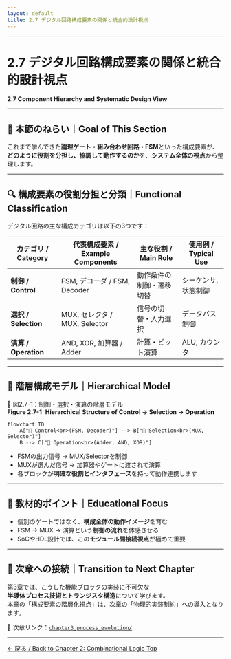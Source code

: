 ```yaml
---
layout: default
title: 2.7 デジタル回路構成要素の関係と統合的設計視点
---
```


---

# 2.7 デジタル回路構成要素の関係と統合的設計視点  
**2.7 Component Hierarchy and Systematic Design View**

---

## 🎯 本節のねらい｜Goal of This Section

これまで学んできた**論理ゲート・組み合わせ回路・FSM**といった構成要素が、  
**どのように役割を分担し、協調して動作するのか**を、**システム全体の視点**から整理します。

---

## 🔍 構成要素の役割分担と分類｜Functional Classification

デジタル回路の主な構成カテゴリは以下の3つです：

| カテゴリ / Category | 代表構成要素 / Example Components | 主な役割 / Main Role | 使用例 / Typical Use |
|---------------------|----------------------------------|-----------------------|-----------------------|
| **制御 / Control**    | FSM, デコーダ / FSM, Decoder     | 動作条件の制御・遷移切替 | シーケンサ, 状態制御 |
| **選択 / Selection** | MUX, セレクタ / MUX, Selector    | 信号の切替・入力選択     | データバス制御       |
| **演算 / Operation** | AND, XOR, 加算器 / Adder         | 計算・ビット演算         | ALU, カウンタ        |

---

## 🧭 階層構成モデル｜Hierarchical Model

📘 図2.7-1：制御・選択・演算の階層モデル  
**Figure 2.7-1: Hierarchical Structure of Control → Selection → Operation**


```mermaid
flowchart TD
    A["🧠 Control<br>(FSM, Decoder)"] --> B["🔀 Selection<br>(MUX, Selector)"]
    B --> C["🧮 Operation<br>(Adder, AND, XOR)"]
```

- FSMの出力信号 → MUX/Selectorを制御  
- MUXが選んだ信号 → 加算器やゲートに渡されて演算  
- 各ブロックが**明確な役割とインタフェース**を持って動作連携します

---

## 🧠 教材的ポイント｜Educational Focus

- 個別のゲートではなく、**構成全体の動作イメージ**を育む
- FSM → MUX → 演算という**制御の流れ**を体感させる
- SoCやHDL設計では、この**モジュール間接続視点**が極めて重要

---

## 🔄 次章への接続｜Transition to Next Chapter

第3章では、こうした機能ブロックの実装に不可欠な  
**半導体プロセス技術とトランジスタ構造**について学びます。  
本章の「構成要素の階層化視点」は、次章の「物理的実装制約」への導入となります。

📎 次章リンク：[`chapter3_process_evolution/`](../chapter3_process_evolution/)

---

[← 戻る / Back to Chapter 2: Combinational Logic Top](./README.md)
